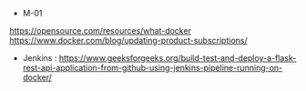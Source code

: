 - M-01

https://opensource.com/resources/what-docker
https://www.docker.com/blog/updating-product-subscriptions/

- Jenkins :
https://www.geeksforgeeks.org/build-test-and-deploy-a-flask-rest-api-application-from-github-using-jenkins-pipeline-running-on-docker/
